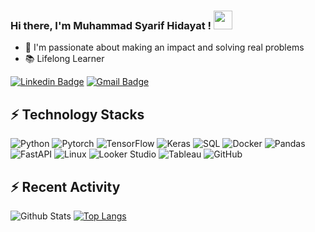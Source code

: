 ### Hi there, I'm Muhammad Syarif Hidayat ! <img src="https://media.giphy.com/media/hvRJCLFzcasrR4ia7z/giphy.gif" width="30px"/>
- 💪 I'm passionate about making an impact and solving real problems
- :books: Lifelong Learner

[![Linkedin Badge](https://img.shields.io/badge/-muhammadsyarifhidayat-blue?style=flat-square&logo=Linkedin&logoColor=white&link=https://www.linkedin.com/in/muhammadsyarifhidayat)](https://www.linkedin.com/in/muhammadsyarifhidayat)
[![Gmail Badge](https://img.shields.io/badge/-mshidayat66@gmail.com-c14438?style=flat-square&logo=Gmail&logoColor=white&link=mailto:mshidayat66@gmail.com)](mailto:mshidayat66@gmail.com)

## ⚡ Technology Stacks

![Python](https://img.shields.io/badge/-Python-yellow?style=flat-square&logo=Python)
![Pytorch](https://img.shields.io/badge/-Pytorch-pink?style=flat-square&logo=Pytorch)
![TensorFlow](https://img.shields.io/badge/-Tensorflow-blue?style=flat-square&logo=Tensorflow)
![Keras](https://img.shields.io/badge/-Keras-gray?style=flat-square&logo=Keras)
![SQL](https://img.shields.io/badge/-SQL-peach?style=flat-square&logo=SQL)
![Docker](https://img.shields.io/badge/-Docker-black?style=flat-square&logo=docker)
![Pandas](https://img.shields.io/badge/-Pandas-purple?style=flat-square&logo=Pandas)
![FastAPI](https://img.shields.io/badge/-FastAPI-black?style=flat-square&logo=FastAPI)
![Linux](https://img.shields.io/badge/-Linux-black?style=flat-square&logo=Linux)
![Looker Studio](https://img.shields.io/badge/-Looker%20Studio-black?style=flat-square&logo=Looker%20Studio)
![Tableau](https://img.shields.io/badge/-Tableau-black?style=flat-square&logo=Tableau)
![GitHub](https://img.shields.io/badge/-GitHub-181717?style=flat-square&logo=github)

## ⚡ Recent Activity

![Github Stats](https://github-readme-stats.vercel.app/api?username=mshidayat66&show_icons=true)
[![Top Langs](https://github-readme-stats.vercel.app/api/top-langs/?username=mshidayat66&layout=compact&theme=react)](https://github.com/mshidayat66/github-readme-stats)
